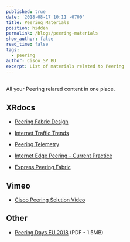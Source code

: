 ```yaml
---
published: true
date: '2018-08-17 10:11 -0700'
title: Peering Materials
position: hidden
permalink: /blogs/peering-materials
show_author: false
read_time: false
tags:
  - peering
author: Cisco SP BU
excerpt: List of materials related to Peering
---
```

<br>All your Peering relared content in one place. 

## XRdocs

- [Peering Fabric Design](https://xrdocs.io/design/blogs/2018-05-08-peering-fabric-hld/)
 
- [Internet Traffic Trends](https://xrdocs.io/design/blogs/2018-02-25-internet-traffic-trends/) 
 
- [Peering Telemetry](https://xrdocs.io/design/blogs/2017-09-21-peering-telemetry/) 
 
- [Internet Edge Peering - Current Practice](https://xrdocs.io/design/blogs/2017-08-01-internet-edge-peering-current-practice/) 
 
- [Express Peering Fabric](https://xrdocs.io/design/blogs/2018-05-01-express-peering-fabric/) 

## Vimeo

- [Cisco Peering Solution Video](https://vimeo.com/279353540/e088bc1aa1)

## Other

- [Peering Days EU 2018](https://cisco.box.com/s/qf12sr271vsveemc5dixqm76aqetg9r9) (PDF - 1.5MB)
